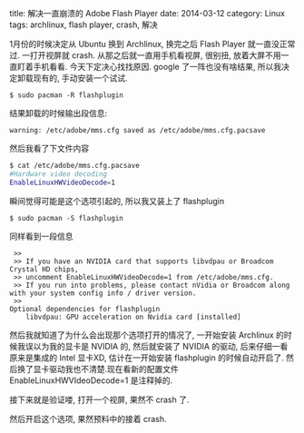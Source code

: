 title: 解决一直崩溃的 Adobe Flash Player
date: 2014-03-12
category: Linux
tags: archlinux, flash player, crash, 解决

1月份的时候决定从 Ubuntu 换到 Archlinux, 换完之后 Flash Player 就一直没正常过.
一打开视屏就 crash.  从那之后就一直用手机看视屏, 很别扭, 放着大屏不用一直盯着手机看看.
今天下定决心找找原因. google 了一阵也没有啥结果, 所以我决定卸载现有的, 手动安装一个试试.
```
$ sudo pacman -R flashplugin
```
结果卸载的时候输出段信息:
```
warning: /etc/adobe/mms.cfg saved as /etc/adobe/mms.cfg.pacsave
```
然后我看了下文件内容
```bash
$ cat /etc/adobe/mms.cfg.pacsave
#Hardware video decoding
EnableLinuxHWVideoDecode=1
```
瞬间觉得可能是这个选项引起的, 所以我又装上了 flashplugin
```
$ sudo pacman -S flashplugin
```
同样看到一段信息
```
 >> 
 >> If you have an NVIDIA card that supports libvdpau or Broadcom Crystal HD chips,
 >> uncomment EnableLinuxHWVideoDecode=1 from /etc/adobe/mms.cfg.
 >> If you run into problems, please contact nVidia or Broadcom along with your system config info / driver version.
 >> 
Optional dependencies for flashplugin
    libvdpau: GPU acceleration on Nvidia card [installed]
```
然后我就知道了为什么会出现那个选项打开的情况了, 一开始安装 Archlinux 的时候我误以为我的显卡是 NVIDIA 的,
然后就安装了 NVIDIA 的驱动, 后来仔细一看原来是集成的 Intel 显卡XD, 估计在一开始安装 flashplugin
的时候自动开启了. 然后换了显卡驱动我也不清楚.现在看新的配置文件 EnableLinuxHWVIdeoDecode=1 是注释掉的.

接下来就是验证喽, 打开一个视屏, 果然不 crash 了.

然后开启这个选项, 果然预料中的接着 crash.
